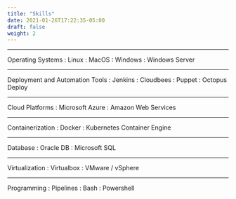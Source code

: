 ```yaml
---
title: "Skills"
date: 2021-01-26T17:22:35-05:00
draft: false
weight: 2
---
```


---



<!--more-->

Operating Systems
: Linux
: MacOS
: Windows
: Windows Server

---
Deployment and Automation Tools
: Jenkins
: Cloudbees
: Puppet
: Octopus Deploy

---

Cloud Platforms
: Microsoft Azure
: Amazon Web Services

---
Containerization
: Docker
: Kubernetes Container Engine

---
Database
: Oracle DB
: Microsoft SQL

---
Virtualization
: Virtualbox
: VMware / vSphere

---
Programming
: Pipelines
: Bash
: Powershell
